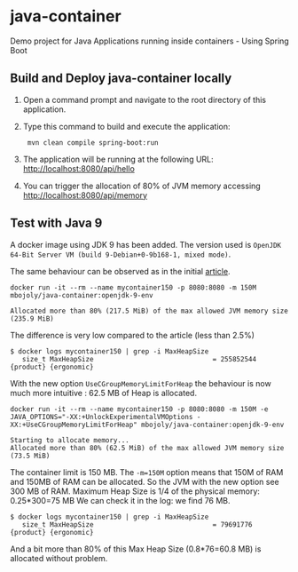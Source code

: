 # java-container
Demo project for Java Applications running inside containers - Using Spring Boot


Build and Deploy java-container locally
---------------------------------------

1. Open a command prompt and navigate to the root directory of this application.
2. Type this command to build and execute the application:

        mvn clean compile spring-boot:run

3. The application will be running at the following URL: <http://localhost:8080/api/hello>
4. You can trigger the allocation of 80% of JVM memory accessing <http://localhost:8080/api/memory>


Test with Java 9
----------------
A docker image using JDK 9 has been added. The version used is `OpenJDK 64-Bit Server VM (build 9-Debian+0-9b168-1, mixed mode)`.

The same behaviour can be observed as in the initial [article](https://developers.redhat.com/blog/2017/03/14/java-inside-docker/).

```
docker run -it --rm --name mycontainer150 -p 8080:8080 -m 150M mbojoly/java-container:openjdk-9-env
```

```
Allocated more than 80% (217.5 MiB) of the max allowed JVM memory size (235.9 MiB)
```
The difference is very low compared to the article (less than 2.5%)
```
$ docker logs mycontainer150 | grep -i MaxHeapSize
   size_t MaxHeapSize                              = 255852544                                {product} {ergonomic}
```


With the new option `UseCGroupMemoryLimitForHeap` the behaviour is now much more intuitive : 62.5 MB of Heap is allocated. 
```
docker run -it --rm --name mycontainer150 -p 8080:8080 -m 150M -e JAVA_OPTIONS="-XX:+UnlockExperimentalVMOptions -XX:+UseCGroupMemoryLimitForHeap" mbojoly/java-container:openjdk-9-env
```

```
Starting to allocate memory...
Allocated more than 80% (62.5 MiB) of the max allowed JVM memory size (73.5 MiB)
```

The container limit is 150 MB. The `-m=150M` option means that 150M of RAM and 150MB of RAM can be allocated.
So the JVM with the new option see 300 MB of RAM. Maximum Heap Size is 1/4 of the physical memory: 0.25*300=75 MB
We can check it in the log: we find 76 MB.
```
$ docker logs mycontainer150 | grep -i MaxHeapSize
   size_t MaxHeapSize                              = 79691776                                 {product} {ergonomic}
```

And a bit more than 80% of this Max Heap Size (0.8*76=60.8 MB) is allocated without problem.







